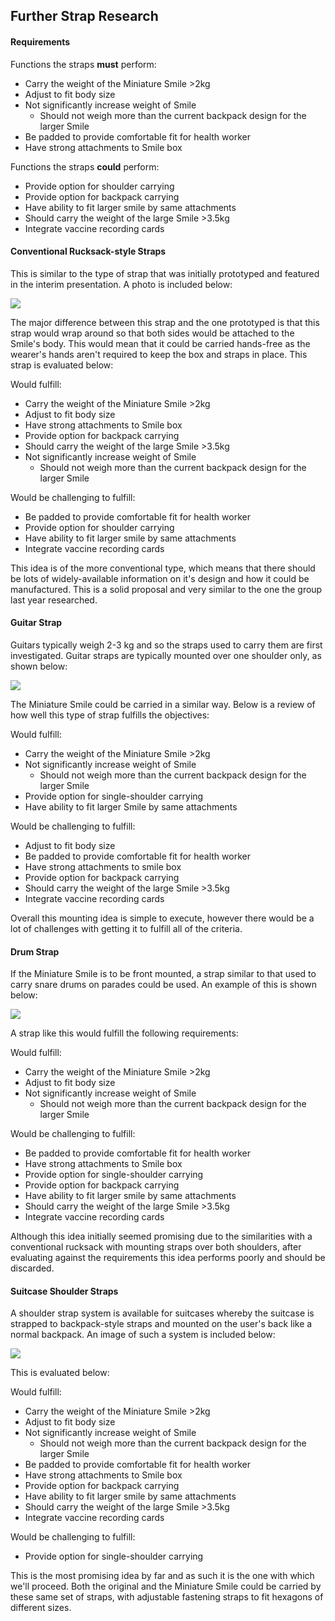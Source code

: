 ## Further Strap Research

#### Requirements

Functions the straps **must** perform:
* Carry the weight of the Miniature Smile >2kg
* Adjust to fit body size
* Not significantly increase weight of Smile
  * Should not weigh more than the current backpack design for the larger Smile
* Be padded to provide comfortable fit for health worker
* Have strong attachments to Smile box
  
Functions the straps **could** perform:
* Provide option for shoulder carrying
* Provide option for backpack carrying
* Have ability to fit larger smile by same attachments
* Should carry the weight of the large Smile >3.5kg
* Integrate vaccine recording cards

#### Conventional Rucksack-style Straps

This is similar to the type of strap that was initially prototyped and featured in the interim presentation. A photo is included below:

![](https://github.com/Technology-for-the-Poorest-Billion/2024-ideabatic-smirk/blob/main/www/Photos/IMG_3840.jpeg)

The major difference between this strap and the one prototyped is that this strap would wrap around so that both sides would be attached to the Smile's body. This would mean that it could be carried hands-free as the wearer's hands aren't required to keep the box and straps in place. This strap is evaluated below:

Would fulfill:
* Carry the weight of the Miniature Smile >2kg
* Adjust to fit body size
* Have strong attachments to Smile box
* Provide option for backpack carrying
* Should carry the weight of the large Smile >3.5kg
* Not significantly increase weight of Smile
  * Should not weigh more than the current backpack design for the larger Smile

Would be challenging to fulfill:

* Be padded to provide comfortable fit for health worker
* Provide option for shoulder carrying
* Have ability to fit larger smile by same attachments
* Integrate vaccine recording cards

This idea is of the more conventional type, which means that there should be lots of widely-available information on it's design and how it could be manufactured. This is a solid proposal and very similar to the one the group last year researched.


#### Guitar Strap

Guitars typically weigh 2-3 kg and so the straps used to carry them are first investigated. Guitar straps are typically mounted over one shoulder only, as shown below:

![](https://github.com/Technology-for-the-Poorest-Billion/2024-ideabatic-smirk/blob/main/www/Photos/ToBeDeleted.webp)

The Miniature Smile could be carried in a similar way. Below is a review of how well this type of strap fulfills the objectives:

Would fulfill:
* Carry the weight of the Miniature Smile >2kg
* Not significantly increase weight of Smile
  * Should not weigh more than the current backpack design for the larger Smile
* Provide option for single-shoulder carrying
* Have ability to fit larger Smile by same attachments

Would be challenging to fulfill:
* Adjust to fit body size
* Be padded to provide comfortable fit for health worker
* Have strong attachments to smile box
* Provide option for backpack carrying
* Should carry the weight of the large Smile >3.5kg
* Integrate vaccine recording cards

Overall this mounting idea is simple to execute, however there would be a lot of challenges with getting it to fulfill all of the criteria.


#### Drum Strap

If the Miniature Smile is to be front mounted, a strap similar to that used to carry snare drums on parades could be used. An example of this is shown below:

![](https://github.com/Technology-for-the-Poorest-Billion/2024-ideabatic-smirk/blob/main/www/Photos/ToBeDeleted2.avif)

A strap like this would fulfill the following requirements:

Would fulfill:
* Carry the weight of the Miniature Smile >2kg
* Adjust to fit body size
* Not significantly increase weight of Smile
  * Should not weigh more than the current backpack design for the larger Smile

Would be challenging to fulfill:
* Be padded to provide comfortable fit for health worker
* Have strong attachments to Smile box
* Provide option for single-shoulder carrying
* Provide option for backpack carrying
* Have ability to fit larger smile by same attachments
* Should carry the weight of the large Smile >3.5kg
* Integrate vaccine recording cards

Although this idea initially seemed promising due to the similarities with a conventional rucksack with mounting straps over both shoulders, after evaluating against the requirements this idea performs poorly and should be discarded.


#### Suitcase Shoulder Straps

A shoulder strap system is available for suitcases whereby the suitcase is strapped to backpack-style straps and mounted on the user's back like a normal backpack. An image of such a system is included below:

![](https://github.com/Technology-for-the-Poorest-Billion/2024-ideabatic-smirk/blob/main/www/Photos/ToBeDeleted3.jpg)

This is evaluated below:

Would fulfill:
* Carry the weight of the Miniature Smile >2kg
* Adjust to fit body size
* Not significantly increase weight of Smile
  * Should not weigh more than the current backpack design for the larger Smile
* Be padded to provide comfortable fit for health worker
* Have strong attachments to Smile box
* Provide option for backpack carrying
* Have ability to fit larger smile by same attachments
* Should carry the weight of the large Smile >3.5kg
* Integrate vaccine recording cards

Would be challenging to fulfill:
* Provide option for single-shoulder carrying

This is the most promising idea by far and as such it is the one with which we'll proceed. Both the original and the Miniature Smile could be carried by these same set of straps, with adjustable fastening straps to fit hexagons of different sizes.
